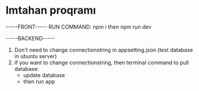 # Imtahan proqramı

-----FRONT-----
RUN COMMAND:
npm i 
then npm run dev

-----BACKEND-----
1. Don't need to change connectionstring in appsetting.json (test database in ubuntu server)
2. if you want to change connectionstring, then terminal command to pull database:
     - update database
     - then run app
